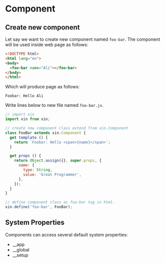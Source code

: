 # Component

## Create new component

Let say we want to create new component named `foo-bar`.
The component will be used inside web page as follows:

```html
<!DOCTYPE html>
<html lang="en">
<body>
  <foo-bar name="Ali"></foo-bar>
</body>
</html>
```

Which will produce page as follows:

```
Foobar: Hello Ali
```

Write lines below to new file named `foo-bar.js`.

```js
// import xin
import xin from xin;

// create new component class extend from xin.Component
class FooBar extends xin.Component {
  get template () {
    return `Foobar: Hello <span>{name}</span>`;
  }

  get props () {
    return Object.assign({}, super.props, {
      name: {
        type: String,
        value: 'Great Programmer',
      },
    });
  }
}

// define component class as foo-bar tag in html.
xin.define('foo-bar', FooBar);
```

## System Properties

Components can access several default system properties:

- __app
- __global
- __setup
